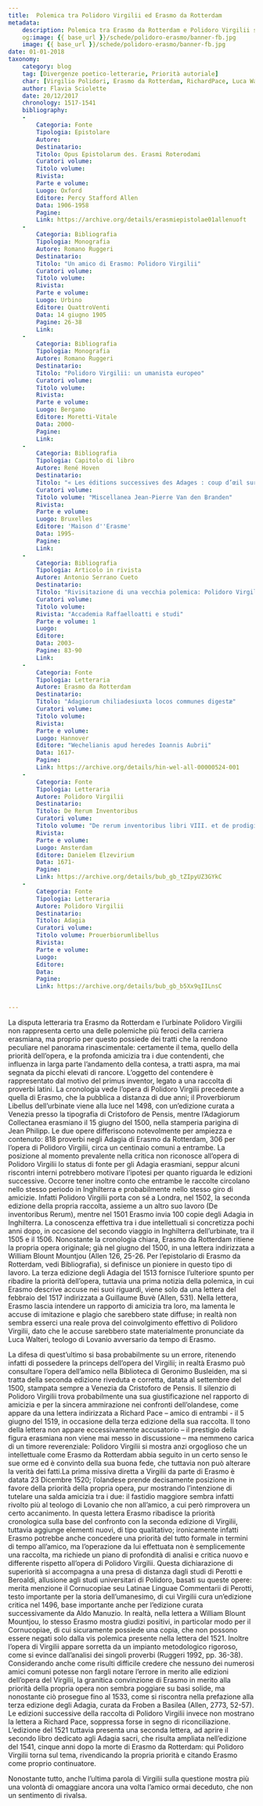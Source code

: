 ```yaml
---
title:  Polemica tra Polidoro Virgilii ed Erasmo da Rotterdam 
metadata:
	description: Polemica tra Erasmo da Rotterdam e Polidoro Virgilii sulla priorità degli Adagia,raccolta di proverbi latini.
	og:image: {{ base_url }}/schede/polidoro-erasmo/banner-fb.jpg
	image: {{ base_url }}/schede/polidoro-erasmo/banner-fb.jpg
date: 01-01-2018
taxonomy:
	category: blog
    tag: [Divergenze poetico-letterarie, Priorità autoriale]
    char: [Virgilio Polidori, Erasmo da Rotterdam, RichardPace, Luca Walteri,William Blount Mountjou]
    author: Flavia Sciolette
    date: 20/12/2017
    chronology: 1517-1541
    bibliography:
	-
	    Categoria: Fonte
	    Tipologia: Epistolare
	    Autore: 
	    Destinatario: 
	    Titolo: Opus Epistolarum des. Erasmi Roterodami
	    Curatori volume: 
	    Titolo volume: 
	    Rivista: 
	    Parte e volume: 
	    Luogo: Oxford
	    Editore: Percy Stafford Allen
	    Data: 1906-1958
	    Pagine: 
	    Link: https://archive.org/details/erasmiepistolae01allenuoft
	-
	    Categoria: Bibliografia
	    Tipologia: Monografia
	    Autore: Romano Ruggeri
	    Destinatario: 
	    Titolo: "Un amico di Erasmo: Polidoro Virgilii"
	    Curatori volume: 
	    Titolo volume: 
	    Rivista: 
	    Parte e volume: 
	    Luogo: Urbino
	    Editore: QuattroVenti
	    Data: 14 giugno 1905
	    Pagine: 26-38
	    Link: 
	-
	    Categoria: Bibliografia
	    Tipologia: Monografia
	    Autore: Romano Ruggeri
	    Destinatario: 
	    Titolo: "Polidoro Virgilii: un umanista europeo"
	    Curatori volume: 
	    Titolo volume: 
	    Rivista: 
	    Parte e volume: 
	    Luogo: Bergamo
	    Editore: Moretti-Vitale
	    Data: 2000-
	    Pagine: 
	    Link: 
	-
	    Categoria: Bibliografia
	    Tipologia: Capitolo di libro
	    Autore: René Hoven
	    Destinatario: 
	    Titolo: "« Les éditions successives des Adages : coup d’œil sur les sources et les méthodes de travail d’Érasme"
	    Curatori volume: 
	    Titolo volume: "Miscellanea Jean-Pierre Van den Branden"
	    Rivista: 
	    Parte e volume: 
	    Luogo: Bruxelles
	    Editore: 'Maison d''Erasme'
	    Data: 1995-
	    Pagine: 
	    Link: 
	-
	    Categoria: Bibliografia
	    Tipologia: Articolo in rivista
	    Autore: Antonio Serrano Cueto
	    Destinatario: 
	    Titolo: "Rivisitazione di una vecchia polemica: Polidoro Virgilio ed Erasmo da Rotterdam sul primato degli Adagia "
	    Curatori volume: 
	    Titolo volume: 
	    Rivista: "Accademia Raffaelloatti e studi"
	    Parte e volume: 1
	    Luogo: 
	    Editore: 
	    Data: 2003-
	    Pagine: 83-90
	    Link: 
	-
	    Categoria: Fonte
	    Tipologia: Letteraria
	    Autore: Erasmo da Rotterdam
	    Destinatario: 
	    Titolo: "Adagiorum chiliadesiuxta locos communes digestæ"
	    Curatori volume: 
	    Titolo volume: 
	    Rivista: 
	    Parte e volume: 
	    Luogo: Hannover
	    Editore: "Wechelianis apud heredes Ioannis Aubrii"
	    Data: 1617-
	    Pagine: 
	    Link: https://archive.org/details/hin-wel-all-00000524-001
	-
	    Categoria: Fonte
	    Tipologia: Letteraria
	    Autore: Polidoro Virgilii
	    Destinatario: 
	    Titolo: De Rerum Inventoribus
	    Curatori volume: 
	    Titolo volume: "De rerum inventoribus libri VIII. et de prodigiis libri III. Cum indicibus locupletissimis"
	    Rivista: 
	    Parte e volume: 
	    Luogo: Amsterdam
	    Editore: Danielem Elzevirium
	    Data: 1671-
	    Pagine: 
	    Link: https://archive.org/details/bub_gb_tZIpyUZ3GYkC
	-
	    Categoria: Fonte
	    Tipologia: Letteraria
	    Autore: Polidoro Virgilii
	    Destinatario: 
	    Titolo: Adagia 
	    Curatori volume: 
	    Titolo volume: Prouerbiorumlibellus
	    Rivista: 
	    Parte e volume: 
	    Luogo: 
	    Editore: 
	    Data: 
	    Pagine: 
	    Link: https://archive.org/details/bub_gb_b5Xx9qIILnsC


---
```


La disputa letteraria tra Erasmo da Rotterdam e l’urbinate Polidoro Virgilii non rappresenta certo una delle polemiche più feroci della carriera erasmiana, ma proprio per questo possiede dei tratti che la rendono peculiare nel panorama rinascimentale: certamente il tema, quello della priorità dell’opera, e la profonda amicizia tra i due contendenti, che influenza in larga parte l’andamento della contesa, a tratti aspra, ma mai segnata da picchi elevati di rancore. L’oggetto del contendere è rappresentato dal motivo del primus inventor, legato a una raccolta di proverbi latini. La cronologia vede l’opera di Polidoro Virgilii precedente a quella di Erasmo, che la pubblica a distanza di due anni; il Proverbiorum Libellus dell’urbinate viene alla luce nel 1498, con un’edizione curata a Venezia presso la tipografia di Cristoforo de Pensis, mentre l’Adagiorum Collectanea erasmiano il 15 giugno del 1500, nella stamperia parigina di Jean Philipp. Le due opere differiscono notevolmente per ampiezza e contenuto: 818 proverbi negli Adagia di Erasmo da Rotterdam, 306 per l’opera di Polidoro Virgilii, circa un centinaio comuni a entrambe. La posizione al momento prevalente nella critica non riconosce all’opera di Polidoro Virgilii lo status di fonte per gli Adagia erasmiani, seppur alcuni riscontri interni potrebbero motivare l’ipotesi per quanto riguarda le edizioni successive. Occorre tener inoltre conto che entrambe le raccolte circolano nello stesso periodo in Inghilterra e probabilmente nello stesso giro di amicizie. Infatti Polidoro Virgilii porta con sé a Londra, nel 1502, la seconda edizione della propria raccolta, assieme a un altro suo lavoro (De inventoribus Rerum), mentre nel 1501 Erasmo invia 100 copie degli Adagia in Inghilterra. La conoscenza effettiva tra i due intellettuali si concretizza pochi anni dopo, in occasione del secondo viaggio in Inghilterra dell’urbinate, tra il 1505 e il 1506. Nonostante la cronologia chiara, Erasmo da Rotterdam ritiene la propria opera originale; già nel giugno del 1500, in una lettera indirizzata a William Blount Mountjou (Allen 126, 25-26. Per l’epistolario di Erasmo da Rotterdam, vedi Bibliografia), si definisce un pioniere in questo tipo di lavoro. La terza edizione degli Adagia del 1513 fornisce l’ulteriore spunto per ribadire la priorità dell’opera, tuttavia una prima notizia della polemica, in cui Erasmo descrive accuse nei suoi riguardi, viene solo da una lettera del febbraio del 1517 indirizzata a Guillaume Buvè (Allen, 531). Nella lettera, Erasmo lascia intendere un rapporto di amicizia tra loro, ma lamenta le accuse di imitazione e plagio che sarebbero state diffuse; in realtà non sembra esserci una reale prova del coinvolgimento effettivo di Polidoro Virgilii, dato che le accuse sarebbero state materialmente pronunciate da Luca Walteri, teologo di Lovanio avversario da tempo di Erasmo. 

La difesa di quest’ultimo si basa probabilmente su un errore, ritenendo infatti di possedere la princeps dell’opera del Virgilii; in realtà Erasmo può consultare l’opera dell’amico nella Biblioteca di Geronimo Busleiden, ma si tratta della seconda edizione riveduta e corretta, datata al settembre del 1500, stampata sempre a Venezia da Cristoforo de Pensis. Il silenzio di Polidoro Virgilii trova probabilmente una sua giustificazione nel rapporto di amicizia e per la sincera ammirazione nei confronti dell’olandese, come appare da una lettera indirizzata a Richard Pace – amico di entrambi - il 5 giugno del 1519, in occasione della terza edizione della sua raccolta. Il tono della lettera non appare eccessivamente accusatorio – il prestigio della figura erasmiana non viene mai messo in discussione – ma nemmeno carica di un timore reverenziale: Polidoro Virgilii si mostra anzi orgoglioso che un intellettuale come Erasmo da Rotterdam abbia seguito in un certo senso le sue orme ed è convinto della sua buona fede, che tuttavia non può alterare la verità dei fatti.La prima missiva diretta a Virgilii da parte di Erasmo è datata 23 Dicembre 1520; l’olandese prende decisamente posizione in favore della priorità della propria opera, pur mostrando l’intenzione di tutelare una salda amicizia tra i due: il fastidio maggiore sembra infatti rivolto più al teologo di Lovanio che non all’amico, a cui però rimprovera un certo accanimento. In questa lettera Erasmo ribadisce la priorità cronologica sulla base del confronto con la seconda edizione di Virgilii, tuttavia aggiunge elementi nuovi, di tipo qualitativo; ironicamente infatti Erasmo potrebbe anche concedere una priorità del tutto formale in termini di tempo all’amico, ma l’operazione da lui effettuata non è semplicemente una raccolta, ma richiede un piano di profondità di analisi e critica nuovo e differente rispetto all’opera di Polidoro Virgilii. Questa dichiarazione di superiorità si accompagna a una presa di distanza dagli studi di Perotti e Beroaldi, allusione agli studi universitari di Polidoro, basati su queste opere: merita menzione il Cornucopiae seu Latinae Linguae Commentarii di Perotti, testo importante per la storia dell’umanesimo, di cui Virgilii cura un’edizione critica nel 1496, base importante anche per l’edizione curata successivamente da Aldo Manuzio. In realtà, nella lettera a William Blount Mountjou, lo stesso Erasmo mostra giudizi positivi, in particolar modo per il Cornucopiae, di cui sicuramente possiede una copia, che non possono essere negati solo dalla vis polemica presente nella lettera del 1521. Inoltre l’opera di Virgilii appare sorretta da un impianto metodologico rigoroso, come si evince dall’analisi dei singoli proverbi (Ruggeri 1992, pp. 36-38). Considerando anche come risulti difficile credere che nessuno dei numerosi amici comuni potesse non fargli notare l’errore in merito alle edizioni dell’opera del Virgilii, la granitica convinzione di Erasmo in merito alla priorità della propria opera non sembra poggiare su basi solide, ma nonostante ciò prosegue fino al 1533, come si riscontra nella prefazione alla terza edizione degli Adagia, curata da Froben a Basilea (Allen, 2773, 52-57). Le edizioni successive della raccolta di Polidoro Virgilii invece non mostrano la lettera a Richard Pace, soppressa forse in segno di riconciliazione. L’edizione del 1521 tuttavia presenta una seconda lettera, ad aprire il secondo libro dedicato agli Adagia sacri, che risulta ampliata nell’edizione del 1541, cinque anni dopo la morte di Erasmo da Rotterdam: qui Polidoro Virgilii torna sul tema, rivendicando la propria priorità e citando Erasmo come proprio continuatore. 

Nonostante tutto, anche l’ultima parola di Virgilii sulla questione mostra più una volontà di omaggiare ancora una volta l’amico ormai deceduto, che non un sentimento di rivalsa.
